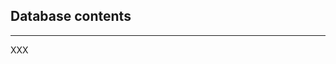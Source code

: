 <!-- .slide: id="gitlab_database" class="vertical-center" -->

<i class="fa-duotone fa-database fa-8x fa-duotone-colors" style="float: right; color: grey;"></i>

## Database contents

---

XXX
